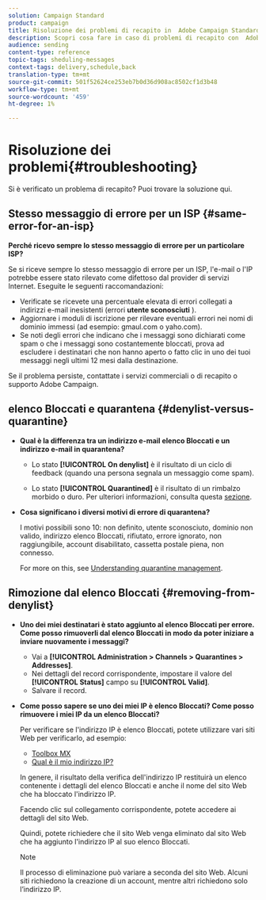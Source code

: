 ```yaml
---
solution: Campaign Standard
product: campaign
title: Risoluzione dei problemi di recapito in  Adobe Campaign Standard
description: Scopri cosa fare in caso di problemi di recapito con  Adobe Campaign Standard.
audience: sending
content-type: reference
topic-tags: sheduling-messages
context-tags: delivery,schedule,back
translation-type: tm+mt
source-git-commit: 501f52624ce253eb7b0d36d908ac8502cf1d3b48
workflow-type: tm+mt
source-wordcount: '459'
ht-degree: 1%

---
```



# Risoluzione dei problemi{#troubleshooting}

Si è verificato un problema di recapito? Puoi trovare la soluzione qui.

## Stesso messaggio di errore per un ISP {#same-error-for-an-isp}

**Perché ricevo sempre lo stesso messaggio di errore per un particolare ISP?**

Se si riceve sempre lo stesso messaggio di errore per un ISP, l&#39;e-mail o l&#39;IP potrebbe essere stato rilevato come difettoso dal provider di servizi Internet. Eseguite le seguenti raccomandazioni:
* Verificate se ricevete una percentuale elevata di errori collegati a indirizzi e-mail inesistenti (errori **utente sconosciuti** ).
* Aggiornare i moduli di iscrizione per rilevare eventuali errori nei nomi di dominio immessi (ad esempio: gmaul.com o yaho.com).
* Se noti degli errori che indicano che i messaggi sono dichiarati come spam o che i messaggi sono costantemente bloccati, prova ad escludere i destinatari che non hanno aperto o fatto clic in uno dei tuoi messaggi negli ultimi 12 mesi dalla destinazione.

Se il problema persiste, contattate i servizi commerciali o di recapito o  supporto Adobe Campaign.

## elenco Bloccati e quarantena {#denylist-versus-quarantine}

* **Qual è la differenza tra un indirizzo e-mail elenco Bloccati e un indirizzo e-mail in quarantena?**

   * Lo stato **[!UICONTROL On denylist]** è il risultato di un ciclo di feedback (quando una persona segnala un messaggio come spam).

   * Lo stato **[!UICONTROL Quarantined]** è il risultato di un rimbalzo morbido o duro.
   Per ulteriori informazioni, consulta questa [sezione](../../sending/using/understanding-quarantine-management.md#quarantine-vs-denylist).

* **Cosa significano i diversi motivi di errore di quarantena?**

   I motivi possibili sono 10: non definito, utente sconosciuto, dominio non valido, indirizzo elenco Bloccati, rifiutato, errore ignorato, non raggiungibile, account disabilitato, cassetta postale piena, non connesso.

   For more on this, see [Understanding quarantine management](../../sending/using/understanding-quarantine-management.md).

## Rimozione dal elenco Bloccati {#removing-from-denylist}

* **Uno dei miei destinatari è stato aggiunto al elenco Bloccati per errore. Come posso rimuoverli dal elenco Bloccati in modo da poter iniziare a inviare nuovamente i messaggi?**

   * Vai a **[!UICONTROL Administration > Channels > Quarantines > Addresses]**.
   * Nei dettagli del record corrispondente, impostare il valore del **[!UICONTROL Status]** campo su **[!UICONTROL Valid]**.
   * Salvare il record.

* **Come posso sapere se uno dei miei IP è elenco Bloccati? Come posso rimuovere i miei IP da un elenco Bloccati?**

   Per verificare se l&#39;indirizzo IP è elenco Bloccati, potete utilizzare vari siti Web per verificarlo, ad esempio:
   * [Toolbox MX](https://mxtoolbox.com/)
   * [Qual è il mio indirizzo IP?](https://whatismyipaddress.com)

   In genere, il risultato della verifica dell&#39;indirizzo IP restituirà un elenco contenente i dettagli del elenco Bloccati e anche il nome del sito Web che ha bloccato l&#39;indirizzo IP.

   Facendo clic sul collegamento corrispondente, potete accedere ai dettagli del sito Web.

   Quindi, potete richiedere che il sito Web venga eliminato dal sito Web che ha aggiunto l&#39;indirizzo IP al suo elenco Bloccati.

   >[!NOTE]
   >
   >Il processo di eliminazione può variare a seconda del sito Web. Alcuni siti richiedono la creazione di un account, mentre altri richiedono solo l’indirizzo IP.
